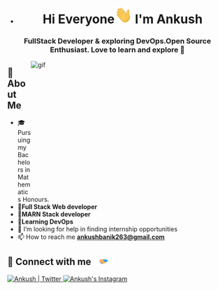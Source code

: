 - <h1 align='center'> Hi Everyone<img src="https://raw.githubusercontent.com/ABSphreak/ABSphreak/master/gifs/Hi.gif"  width="40" height="40"> I'm Ankush</h1>
<h3 align="center">FullStack Developer & exploring DevOps.Open Source Enthusiast. Love to learn and explore 🚀</h3>


<img src="https://media.giphy.com/media/RbDKaczqWovIugyJmW/giphy.gif" width="450px" height="300px" alt=gif align="right"> 

## 🚀 About Me

- 🎓 Pursuing my Bachelors in Mathematics Honours.
- 🔭**Full Stack Web developer** <br>
- 🔭**MARN Stack developer** <br>
- 🔭**Learning DevOps** <br>
- 🤔 I’m looking for help in finding internship opportunities
- 📫 How to reach me **ankushbanik263@gmail.com**
## 📌 Connect with me <img src="https://github.com/sakshamgurbhele/sakshamgurbhele/blob/main/Images/Handshake.gif" width="45px">
<a href="https://twitter.com/AnkushBanik8" target="blank">
  <img alt="Ankush | Twitter" width="35px" src="https://github.com/TheDudeThatCode/TheDudeThatCode/blob/master/Assets/Twitter.svg" />
 <a href="https://www.instagram.com/an.kush3193/">
  <img alt="Ankush's Instagram" width="35px" src="https://www.vectorlogo.zone/logos/instagram/instagram-icon.svg" />
